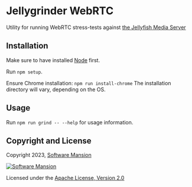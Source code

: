 # Jellygrinder WebRTC

Utility for running WebRTC stress-tests against [the Jellyfish Media Server](https://github.com/jellyfish-dev/jellyfish)

## Installation

Make sure to have installed [Node](https://docs.npmjs.com/downloading-and-installing-node-js-and-npm) first.

Run `npm setup`.

Ensure Chrome installation:
`npm run install-chrome`
The installation directory will vary, depending on the OS.

## Usage

Run `npm run grind -- --help` for usage information.

## Copyright and License

Copyright 2023, [Software Mansion](https://swmansion.com/?utm_source=git&utm_medium=readme&utm_campaign=membrane_template_plugin)

[![Software Mansion](https://logo.swmansion.com/logo?color=white&variant=desktop&width=200&tag=membrane-github)](https://swmansion.com/?utm_source=git&utm_medium=readme&utm_campaign=membrane_template_plugin)

Licensed under the [Apache License, Version 2.0](LICENSE)
